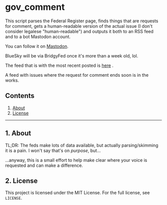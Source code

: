 # gov_comment

This script parses the Federal Register page, finds things that are requests for 
comment, gets a human-readable version of the actual issue (I don't consider 
legalese "human-readable") and outputs it both to an RSS feed and to a bot 
Mastodon account. 

You can follow it on [Mastodon](https://faithcollapsing.com/@USGovComment).

BlueSky will be via BridgyFed once it's more than a week old, lol.

The feed that is with the most recent posted is [here](https://raw.githubusercontent.com/uriel1998/gov_comment/refs/heads/master/rss_output/gov_rfc_rss.xml) .

A feed with issues where the request for comment ends soon is in the works.


## Contents
 1. [About](#1-about)
 2. [License](#2-license)
 
 ***

## 1. About

TL;DR: The feds make lots of data available, but actually parsing/skimming it is a pain. 
I won't say that's on *purpose*, but... 

...anyway, this is a small effort to help make clear where your voice is requested and can make a difference.


## 2. License

This project is licensed under the MIT License. For the full license, see `LICENSE`.
